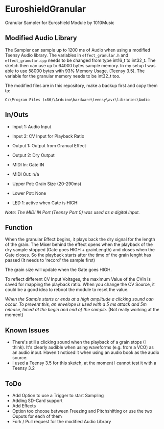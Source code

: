 # EuroshieldGranular
Granular Sampler for Euroshield Module by 1010Music

## Modified Audio Library
The Sampler can sample up to 1200 ms of Audio when using a modified Teensy Audio library. The variables in `effect_granular.h` and `effect_granular.cpp` needs to be changed from type int16_t to int32_t. The sketch then can use up to 64000 bytes sample memory. In my setup I was able to use 58000 bytes with 93% Memory Usage. (Teensy 3.5). The variable for the granular memory needs to be int32_t too.

The modified files are in this repository, make a backup first and copy them to: 

`C:\Program Files (x86)\Arduino\hardware\teensy\avr\libraries\Audio`

## In/Outs
* Input 1:	  Audio Input
* Input 2:	  CV Input for Playback Ratio
* Output 1: 	Output from Granual Effect
* Output 2:	  Dry Output

* MIDI In:	  Gate IN
* MIDI Out:	  n/a
* Upper Pot:	Grain Size (20-290ms)
* Lower Pot:	None
* LED 1:		  active when Gate is HIGH

*Note: The MIDI IN Port (Teensy Port 0) was used as a digital Input.*

## Function
When the granular Effect begins, it plays back the dry signal for the length of the grain. The Mixer behind the effect opens when the playback of the dry sample stopped (Gate goes HIGH + grainLength) and closes when the Gate closes. So the playback starts after the time of the grain lenght has passed (It needs to 'record' the sample first)

The grain size will update when the Gate goes HIGH. 

To reflect different CV Input Voltages, the maximum Value of the CVIn is saved for mapping the playback ratio. When you change the CV Source, it could be a good idea to reboot the module to reset the value.

*When the Sample starts or ends at a high amplitude a clicking sound can occur. To prevent this, an envelope is used with a 5 ms attack and 5m release, timed at the begin and end of the sample.* (Not really working at the moment)

## Known Issues

* There's still a clicking sound when the playback of a grain stops (I think). It's clearly audible when using waveforms (e.g. from a VCO) as an audio input. Haven't noticed it when using an audio book as the audio source. 
* I used a Teensy 3.5 for this sketch, at the moment I cannot test it with a Teensy 3.2

## ToDo

* Add Option to use a Trigger to start Sampling
* Adding SD-Card support
* Add Effects
* Option too choose between Freezing and Pitchshifting or use the two Ouputs for each of them
* Fork / Pull request for the modified Audio Library


